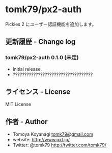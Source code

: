 # tomk79/px2-auth
Pickles 2 にユーザー認証機能を追加します。

## 更新履歴 - Change log

### tomk79/px2-auth 0.1.0 (未定)

- initial release.
- ???????????????????????????????????


## ライセンス - License

MIT License


## 作者 - Author

- Tomoya Koyanagi <tomk79@gmail.com>
- website: <http://www.pxt.jp/>
- Twitter: @tomk79 <http://twitter.com/tomk79/>
